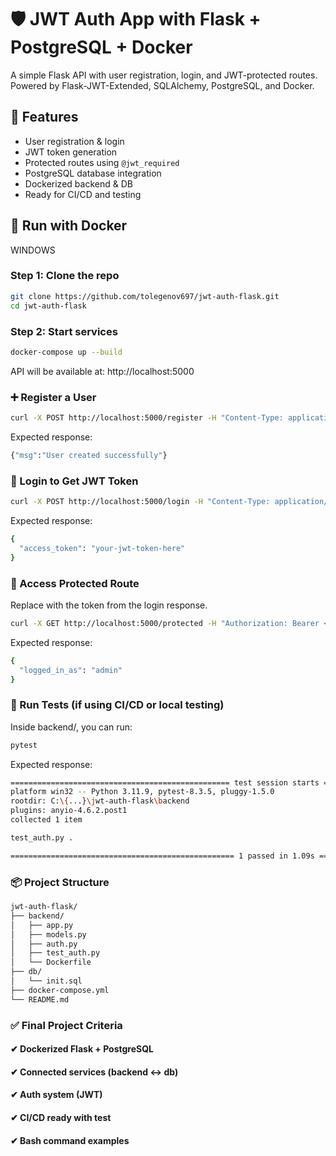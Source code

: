 # 🛡️ JWT Auth App with Flask + PostgreSQL + Docker

A simple Flask API with user registration, login, and JWT-protected routes. Powered by Flask-JWT-Extended, SQLAlchemy, PostgreSQL, and Docker.

## 🚀 Features

- User registration & login
- JWT token generation
- Protected routes using `@jwt_required`
- PostgreSQL database integration
- Dockerized backend & DB
- Ready for CI/CD and testing

## 🐳 Run with Docker
WINDOWS
### Step 1: Clone the repo
```bash
git clone https://github.com/tolegenov697/jwt-auth-flask.git
cd jwt-auth-flask
```
### Step 2: Start services
```bash
docker-compose up --build
```
API will be available at: http://localhost:5000


### ➕ Register a User
```bash 
curl -X POST http://localhost:5000/register -H "Content-Type: application/json" -d "{\"username\": \"admin\", \"password\": \"1234\"}"
```

Expected response:
```bash
{"msg":"User created successfully"}
```


### 🔑 Login to Get JWT Token
```bash
curl -X POST http://localhost:5000/login -H "Content-Type: application/json" -d "{\"username\": \"admin\", \"password\": \"1234\"}"
```
Expected response:
```bash
{
  "access_token": "your-jwt-token-here"
}
```

### 🔐 Access Protected Route
Replace <your-jwt-token> with the token from the login response.
```bash
curl -X GET http://localhost:5000/protected -H "Authorization: Bearer <your-jwt-token>"
```
Expected response:
```bash
{
  "logged_in_as": "admin"
}
```

### 🧪 Run Tests (if using CI/CD or local testing)
Inside backend/, you can run:
```bash
pytest
```
Expected response:
```bash
================================================= test session starts =================================================
platform win32 -- Python 3.11.9, pytest-8.3.5, pluggy-1.5.0
rootdir: C:\{...}\jwt-auth-flask\backend
plugins: anyio-4.6.2.post1
collected 1 item

test_auth.py .                                                                                                   [100%]

================================================== 1 passed in 1.09s ==================================================
```
### 📦 Project Structure
```bash
jwt-auth-flask/
├── backend/
│   ├── app.py
│   ├── models.py
│   ├── auth.py
│   ├── test_auth.py
│   └── Dockerfile
├── db/
│   └── init.sql
├── docker-compose.yml
└── README.md
```

### ✅ Final Project Criteria
#### ✔ Dockerized Flask + PostgreSQL
#### ✔ Connected services (backend ↔ db)
#### ✔ Auth system (JWT)
#### ✔ CI/CD ready with test
#### ✔ Bash command examples
